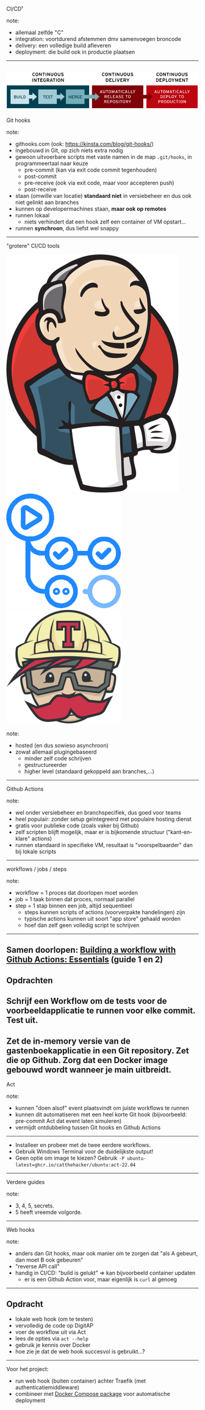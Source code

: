 CI/CD¹

note:
- allemaal zelfde "C"
- integration: voortdurend afstemmen dmv samenvoegen broncode
- delivery: een volledige build afleveren
- deployment: die build ook in productie plaatsen
---
![Pipeline](./afbeeldingen/pipeline.png)
---
Git hooks

note:
- githooks.com (ook: https://kinsta.com/blog/git-hooks/)
- ingebouwd in Git, op zich niets extra nodig
- gewoon uitvoerbare scripts met vaste namen in de map `.git/hooks`, in programmeertaal naar keuze
  - pre-commit (kan via exit code commit tegenhouden)
  - post-commit
  - pre-receive (ook via exit code, maar voor accepteren push)
  - post-receive
- staan (omwille van locatie) **standaard niet** in versiebeheer en dus ook niet gelinkt aan branches
- kunnen op developermachines staan, **maar ook op remotes**
- runnen lokaal
  - niets verhindert dat een hook zelf een container of VM opstart...
- runnen **synchroon**, dus liefst wel snappy
---
"grotere" CI/CD tools

![Jenkins](./afbeeldingen/jenkins-logo.svg)
![Github Actions](./afbeeldingen/github-actions-logo.png)
![Travis](./afbeeldingen/travis-logo.png)

note:
- hosted (en dus sowieso asynchroon)
- zowat allemaal plugingebaseerd
  - minder zelf code schrijven
  - gestructureerder
  - higher level (standaard gekoppeld aan branches,...)
---
Github Actions

note:
- wel onder versiebeheer en branchspecifiek, dus goed voor teams
- heel populair: zonder setup geïntegreerd met populaire hosting dienst
- gratis voor publieke code (zoals vaker bij Github)
- zelf scripten blijft mogelijk, maar er is bijkomende structuur ("kant-en-klare" actions)
- runnen standaard in specifieke VM, resultaat is "voorspelbaarder" dan bij lokale scripts
---
workflows / jobs / steps

note:
- workflow = 1 proces dat doorlopen moet worden
- job = 1 taak binnen dat proces, normaal parallel
- step = 1 stap binnen een job, altijd sequentieel
  - steps kunnen scripts of actions (voorverpakte handelingen) zijn
  - typische actions kunnen uit soort "app store" gehaald worden
  - hoef dan zelf geen volledig script te schrijven
---
Samen doorlopen: [Building a workflow with Github Actions: Essentials](https://resources.github.com/learn/pathways/automation/essentials/automated-application-deployment-with-github-actions-and-pages/) (guide 1 en 2)
---
Opdrachten
---
Schrijf een Workflow om de tests voor de voorbeeldapplicatie te runnen voor elke commit. Test uit.
---
Zet de in-memory versie van de gastenboekapplicatie in een Git repository. Zet die op Github. Zorg dat een Docker image gebouwd wordt wanneer je main uitbreidt.
---
Act

note:

- kunnen "doen alsof" event plaatsvindt om juiste workflows te runnen
- kunnen dit automatiseren met een heel korte Git hook (bijvoorbeeld: pre-commit Act dat event laten simuleren)
- vermijdt ontdubbeling tussen Git hooks en Github Actions
---
- Installeer en probeer met de twee eerdere workflows.
- Gebruik Windows Terminal voor de duidelijkste output!
- Geen optie om image te kiezen? Gebruik `-P ubuntu-latest=ghcr.io/catthehacker/ubuntu:act-22.04`
---
Verdere guides

note:
- 3, 4, 5, secrets.
- 5 heeft vreemde volgorde.
---
Web hooks

note:
- anders dan Git hooks, maar ook manier om te zorgen dat "als A gebeurt, dan moet B ook gebeuren"
- "reverse API call"
- handig in CI/CD: "build is gelukt" ⇒ kan bijvoorbeeld container updaten
  - er is een Github Action voor, maar eigenlijk is `curl` al genoeg
---
Opdracht
---
- lokale web hook (om te testen)
- vervolledig de code op DigitAP
- voer de workflow uit via Act
- lees de opties via `act --help`
- gebruik je kennis over Docker
- hoe zie je dat de web hook succesvol is gebruikt...?
---
Voor het project:

- run web hook (buiten container) achter Traefik (met authenticatiemiddleware)
- combineer met [Docker Compose package](https://www.npmjs.com/package/docker-compose) voor automatische deployment
